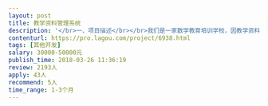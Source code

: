 ```yaml
---                
layout: post       
title: 教学资料管理系统           
description: '</br>一、项目描述</br></br>我们是一家数学教育培训学校，因教学资料的重要性，我们需要一个可靠的在线教学资料管理和分享受控的系统，资料类别为常见的学习课件 如ppt、动画、视频。</br></br>二、预计功能</br></br>资料上传、更新、分类、标记查询</br>权限管理（如下载限制、播放限制含地域）</br>在线浏览播放</br>'     
contenturl: https://pro.lagou.com/project/6938.html      
tags: [其他开发]            
salary: 30000-50000元          
publish_time: 2018-03-26 11:36:19         
review: 2193人                   
apply: 43人                   
recommend: 5人                   
time_range: 1-3个月              
---                 
```

